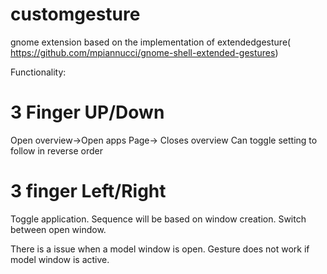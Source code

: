# customgesture
gnome extension based on the implementation of extendedgesture(
    https://github.com/mpiannucci/gnome-shell-extended-gestures)

Functionality:

# 3 Finger UP/Down

Open overview->Open apps Page-> Closes overview
Can toggle setting to follow in reverse order

# 3 finger Left/Right
Toggle application. Sequence will be based on window creation.
Switch between open window.

There is a issue when a model window is open. Gesture does not work if model window is active.